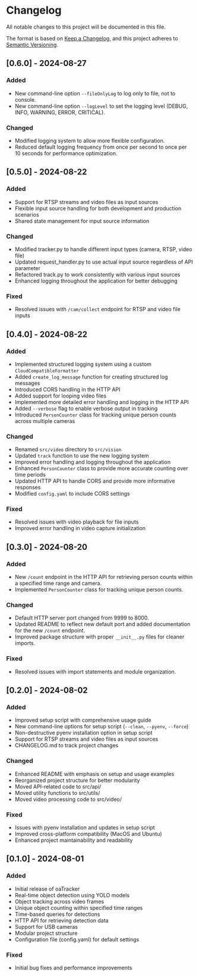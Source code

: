 # Changelog

All notable changes to this project will be documented in this file.

The format is based on [Keep a Changelog](https://keepachangelog.com/en/1.0.0/),
and this project adheres to [Semantic Versioning](https://semver.org/spec/v2.0.0.html).

## [0.6.0] - 2024-08-27

### Added

- New command-line option `--fileOnlyLog` to log only to file, not to console.
- New command-line option `--logLevel` to set the logging level (DEBUG, INFO, WARNING, ERROR, CRITICAL).

### Changed

- Modified logging system to allow more flexible configuration.
- Reduced default logging frequency from once per second to once per 10 seconds for performance optimization.

## [0.5.0] - 2024-08-22

### Added

- Support for RTSP streams and video files as input sources
- Flexible input source handling for both development and production scenarios
- Shared state management for input source information

### Changed

- Modified tracker.py to handle different input types (camera, RTSP, video file)
- Updated request_handler.py to use actual input source regardless of API parameter
- Refactored track.py to work consistently with various input sources
- Enhanced logging throughout the application for better debugging

### Fixed

- Resolved issues with `/cam/collect` endpoint for RTSP and video file inputs

## [0.4.0] - 2024-08-22

### Added

- Implemented structured logging system using a custom `CloudCompatibleFormatter`
- Added `create_log_message` function for creating structured log messages
- Introduced CORS handling in the HTTP API
- Added support for looping video files
- Implemented more detailed error handling and logging in the HTTP API
- Added `--verbose` flag to enable verbose output in tracking
- Introduced `PersonCounter` class for tracking unique person counts across multiple cameras

### Changed

- Renamed `src/video` directory to `src/vision`
- Updated `track` function to use the new logging system
- Improved error handling and logging throughout the application
- Enhanced `PersonCounter` class to provide more accurate counting over time periods
- Updated HTTP API to handle CORS and provide more informative responses
- Modified `config.yaml` to include CORS settings

### Fixed

- Resolved issues with video playback for file inputs
- Improved error handling in video capture initialization

## [0.3.0] - 2024-08-20

### Added

- New `/count` endpoint in the HTTP API for retrieving person counts within a specified time range and camera.
- Implemented `PersonCounter` class for tracking unique person counts.

### Changed

- Default HTTP server port changed from 9999 to 8000.
- Updated README to reflect new default port and added documentation for the new `/count` endpoint.
- Improved package structure with proper `__init__.py` files for cleaner imports.

### Fixed

- Resolved issues with import statements and module organization.

## [0.2.0] - 2024-08-02

### Added

- Improved setup script with comprehensive usage guide
- New command-line options for setup script (`--clean`, `--pyenv`, `--force`)
- Non-destructive pyenv installation option in setup script
- Support for RTSP streams and video files as input sources
- CHANGELOG.md to track project changes

### Changed

- Enhanced README with emphasis on setup and usage examples
- Reorganized project structure for better modularity
- Moved API-related code to src/api/
- Moved utility functions to src/utils/
- Moved video processing code to src/video/

### Fixed

- Issues with pyenv installation and updates in setup script
- Improved cross-platform compatibility (MacOS and Ubuntu)
- Enhanced project maintainability and readability

## [0.1.0] - 2024-08-01

### Added

- Initial release of oaTracker
- Real-time object detection using YOLO models
- Object tracking across video frames
- Unique object counting within specified time ranges
- Time-based queries for detections
- HTTP API for retrieving detection data
- Support for USB cameras
- Modular project structure
- Configuration file (config.yaml) for default settings

### Fixed

- Initial bug fixes and performance improvements
